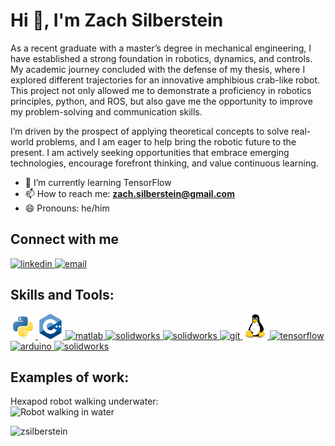 # Hi 👋, I'm Zach Silberstein

As a recent graduate with a master’s degree in mechanical engineering, I have established a strong foundation in robotics, dynamics, and controls. My academic journey concluded with the defense of my thesis, where I explored different trajectories for an innovative amphibious crab-like robot. This project not only allowed me to demonstrate a proficiency in robotics principles, python, and ROS, but also gave me the opportunity to improve my problem-solving and communication skills.

I’m driven by the prospect of applying theoretical concepts to solve real-world problems, and I am eager to help bring the robotic future to the present. I am actively seeking opportunities that embrace emerging technologies, encourage forefront thinking, and value continuous learning.

<!-- - 🔭 I’m currently working on [test](link) -->
- 🌱 I’m currently learning TensorFlow 
- 📫 How to reach me: **zach.silberstein@gmail.com** 
- 😄 Pronouns: he/him 

## Connect with me
<a href="https://www.linkedin.com/in/zach-silberstein/" target="_blank">
    <img src="https://raw.githubusercontent.com/rahuldkjain/github-profile-readme-generator/master/src/images/icons/Social/linked-in-alt.svg" alt="linkedin" height="40" width="50" />
</a>
<a href="mailto:zach.silberstein@gmail.com" target="_blank">
    <img src="https://raw.githubusercontent.com/FortAwesome/Font-Awesome/6.x/svgs/solid/envelope.svg" alt="email" height="40" width="40" />
</a>
<i class="fa-solid fa-envelope"></i>

## Skills and Tools:
<a href="https://www.python.org" target="_blank">
    <img src="https://raw.githubusercontent.com/devicons/devicon/master/icons/python/python-original.svg" alt="python" width="40" height="40"/>
</a>
<a href="https://cplusplus.com/" target="_blank">
    <img src="https://raw.githubusercontent.com/devicons/devicon/master/icons/cplusplus/cplusplus-original.svg" alt="C++" width="40" height="40"/>
</a>
<a href="https://www.mathworks.com/products/matlab.html" target="_blank">
    <img src="https://upload.wikimedia.org/wikipedia/commons/2/21/Matlab_Logo.png" alt="matlab" width="40" height="40"/>
</a>
<a href="https://www.java.com/en/" target="_blank" rel="noreferrer">
    <img src="https://cdn.worldvectorlogo.com/logos/java-4.svg" alt="solidworks" width="40" height="40"/>
</a>
<a href="https://www.ros.org/" target="_blank" rel="noreferrer">
    <img src="https://upload.wikimedia.org/wikipedia/commons/b/bb/Ros_logo.svg" alt="solidworks" width="100" height="40"/>
</a>
<a href="https://git-scm.com/" target="_blank">
    <img src="https://www.vectorlogo.zone/logos/git-scm/git-scm-icon.svg" alt="git" width="40" height="40"/>
</a>
<a href="https://www.linux.org/" target="_blank">
    <img src="https://raw.githubusercontent.com/devicons/devicon/master/icons/linux/linux-original.svg" alt="linux" width="40" height="40"/>
</a>
<a href="https://www.tensorflow.org" target="_blank" rel="noreferrer">
    <img src="https://www.vectorlogo.zone/logos/tensorflow/tensorflow-icon.svg" alt="tensorflow" width="40" height="40"/>
</a>
<a href="https://www.arduino.cc/" target="_blank">
    <img src="https://cdn.worldvectorlogo.com/logos/arduino-1.svg" alt="arduino" width="40" height="40"/>
</a>
<a href="https://www.solidworks.com/" target="_blank" rel="noreferrer">
    <img src="https://upload.wikimedia.org/wikipedia/en/d/d2/SolidWorks_Logo.svg" alt="solidworks" width="100" height="40"/>
</a>


## Examples of work:
Hexapod robot walking underwater:  
<img src="https://github.com/zsilberstein/zsilberstein/blob/main/Thesis%20walking%20in%20water.gif" alt="Robot walking in water" width="400" height="225" />

<img src="https://komarev.com/ghpvc/?username=zsilberstein&label=Profile%20views&color=0e75b6&style=flat" alt="zsilberstein" />  
